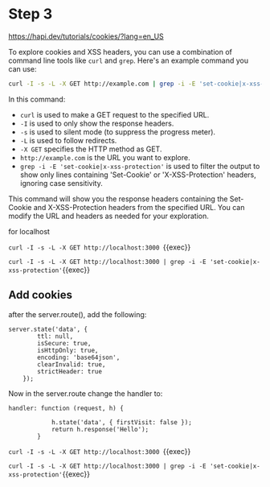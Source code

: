 # Step 3

https://hapi.dev/tutorials/cookies/?lang=en_US



To explore cookies and XSS headers, you can use a combination of command line tools like `curl` and `grep`. Here's an example command you can use:

```bash
curl -I -s -L -X GET http://example.com | grep -i -E 'set-cookie|x-xss-protection'
```

In this command:
- `curl` is used to make a GET request to the specified URL.
- `-I` is used to only show the response headers.
- `-s` is used to silent mode (to suppress the progress meter).
- `-L` is used to follow redirects.
- `-X GET` specifies the HTTP method as GET.
- `http://example.com` is the URL you want to explore.
- `grep -i -E 'set-cookie|x-xss-protection'` is used to filter the output to show only lines containing 'Set-Cookie' or 'X-XSS-Protection' headers, ignoring case sensitivity.

This command will show you the response headers containing the Set-Cookie and X-XSS-Protection headers from the specified URL. You can modify the URL and headers as needed for your exploration.


for localhost

`curl -I -s -L -X GET http://localhost:3000 `{{exec}}

`curl -I -s -L -X GET http://localhost:3000 | grep -i -E 'set-cookie|x-xss-protection'`{{exec}}

## Add cookies

after the server.route(), add the following:

```
server.state('data', {
        ttl: null,
        isSecure: true,
        isHttpOnly: true,
        encoding: 'base64json',
        clearInvalid: true,
        strictHeader: true
    });
```

Now in the server.route change the handler to:

```
handler: function (request, h) {

            h.state('data', { firstVisit: false });
            return h.response('Hello');
        }
```


`curl -I -s -L -X GET http://localhost:3000 `{{exec}}

`curl -I -s -L -X GET http://localhost:3000 | grep -i -E 'set-cookie|x-xss-protection'`{{exec}}
